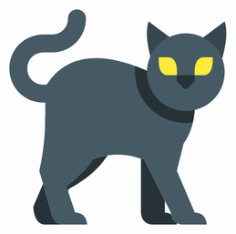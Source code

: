 
<svg t="1683871668390" class="icon" style="width:100%;margin:auto;" viewBox="0 0 1024 1024" version="1.1" xmlns="http://www.w3.org/2000/svg" p-id="1546" height="500"><path d="M603.306667 170.666667l85.333333 64-64 106.666666s-42.666667-106.666667-21.333333-170.666666zM874.666667 170.666667l-85.333334 64 64 106.666666s42.666667-106.666667 21.333334-170.666666z" fill="#37474F" p-id="1547"></path><path d="M576 640l106.666667 213.418667S682.666667 896 725.333333 896h85.333334s0-42.666667-42.666667-42.666667l-64-149.333333 42.666667-170.666667-170.666667 106.666667zM213.333333 704.042667l42.666667 149.376S261.333333 896 298.666667 896h85.333333s0-42.666667-42.666667-42.666667l-42.666666-127.978666-85.333334-21.312z" fill="#455A64" p-id="1548"></path><path d="M405.333333 661.376c-42.666667 64-106.666667 106.666667-106.666666 106.666667l-85.333334-64s21.333333-85.333333 21.333334-192l170.666666 149.333333z" fill="#455A64" p-id="1549"></path><path d="M576 661.333333c-89.664-32.597333-170.666667 0.042667-170.666667 0.042667L234.666667 661.333333V405.333333c149.333333-256 533.333333 42.666667 533.333333 42.666667s0.746667 8.170667 0.554667 21.312C767.786667 526.634667 749.546667 678.677333 576 661.333333z" fill="#455A64" p-id="1550"></path><path d="M258.133333 460.8h-29.866666c-68.181333 0-121.6-53.418667-121.6-121.6s53.418667-121.6 121.6-121.6h29.866666c32.832 0 57.6-24.768 57.6-57.6a32 32 0 0 1 64 0c0 68.181333-53.418667 121.6-121.6 121.6h-29.866666c-32.832 0-57.6 24.746667-57.6 57.578667s24.768 57.6 57.6 57.6h29.866666a32 32 0 0 1 0 64.021333z" fill="#455A64" p-id="1551"></path><path d="M736 352m-138.666667 0a138.666667 138.666667 0 1 0 277.333334 0 138.666667 138.666667 0 1 0-277.333334 0Z" fill="#455A64" p-id="1552"></path><path d="M256 853.418667l-29.269333-102.464L192 832s0 64 42.666667 64h64c-37.333333 0-42.666667-42.581333-42.666667-42.581333zM683.157333 858.752A43.818667 43.818667 0 0 0 661.333333 853.376v-42.645333l-74.432-148.906667c-3.690667-0.234667-7.061333-0.106667-10.901333-0.490667v192.128s0 42.581333 42.666667 42.581334h85.333333s-0.085333-2.24-0.512-5.418667c-14.869333-8.213333-19.2-23.68-20.330667-31.872zM405.333333 661.376c-29.162667 43.754667-67.882667 77.12-89.706666 94.101333 0 0-1.28 0.896-2.368 1.877334a19.2 19.2 0 0 1-0.789334 0.597333l0.021334 0.042667c-1.152 0.917333-2.24 1.664-2.368 1.770666l5.610666 16.768 4.266667-8.533333s85.333333-42.624 128-106.624l10.304-12.373333c-32.149333 4.010667-52.970667 12.373333-52.970667 12.373333zM736 490.666667a138.666667 138.666667 0 0 1-138.666667-138.666667c0-1.621333 0.192-3.178667 0.256-4.8a663.552 663.552 0 0 0-41.472-16.96A178.346667 178.346667 0 0 0 554.666667 352c0 100.010667 81.344 181.333333 181.333333 181.333333a182.826667 182.826667 0 0 0 25.258667-1.962666c3.669333-16.192 5.610667-31.445333 6.506666-44.501334A137.877333 137.877333 0 0 1 736 490.666667zM746.666667 405.333333s-11.562667 16-21.333334 0l-21.333333-21.312v-21.333333L768.021333 362.666667v21.333333L746.666667 405.333333z" fill="#263238" p-id="1553"></path><path d="M832 298.666667s6.229333 63.978667-32 63.978666L768.021333 362.666667s-7.125333-64 31.978667-64H832zM640 298.688S632.021333 362.666667 672 362.666667l32 0.021333S712.021333 298.666667 672 298.666667l-32 0.021333z" fill="#FFEB3B" p-id="1554"></path></svg>




